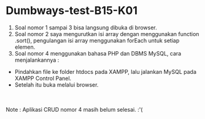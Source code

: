 # Dumbways-test-B15-K01

1. Soal nomor 1 sampai 3 bisa langsung dibuka di browser.<br>
2. Soal nomor 2 saya mengurutkan isi array dengan menggunakan function .sort(), pengulangan isi array menggunakan forEach untuk setiap elemen.
3. Soal nomor 4 menggunakan bahasa PHP dan DBMS MySQL, cara menjalankannya : <br>
- Pindahkan file ke folder htdocs pada XAMPP, lalu jalankan MySQL pada XAMPP Control Panel.
- Setelah itu buka melalui browser.
<br>
<br>
Note : Aplikasi CRUD nomor 4 masih belum selesai. :'(
